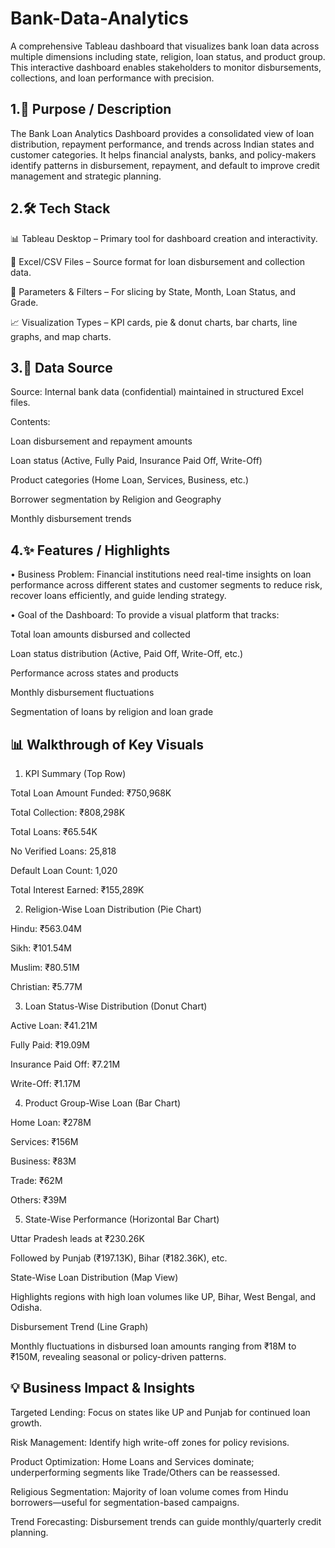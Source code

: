 # Bank-Data-Analytics
A comprehensive Tableau dashboard that visualizes bank loan data across multiple dimensions including state, religion, loan status, and product group. This interactive dashboard enables stakeholders to monitor disbursements, collections, and loan performance with precision.

## 1.📌 Purpose / Description
The Bank Loan Analytics Dashboard provides a consolidated view of loan distribution, repayment performance, and trends across Indian states and customer categories. It helps financial analysts, banks, and policy-makers identify patterns in disbursement, repayment, and default to improve credit management and strategic planning.

## 2.🛠️ Tech Stack
📊 Tableau Desktop – Primary tool for dashboard creation and interactivity.

📂 Excel/CSV Files – Source format for loan disbursement and collection data.

🧮 Parameters & Filters – For slicing by State, Month, Loan Status, and Grade.

📈 Visualization Types – KPI cards, pie & donut charts, bar charts, line graphs, and map charts.

## 3.📂 Data Source
Source: Internal bank data (confidential) maintained in structured Excel files.

Contents:

Loan disbursement and repayment amounts

Loan status (Active, Fully Paid, Insurance Paid Off, Write-Off)

Product categories (Home Loan, Services, Business, etc.)

Borrower segmentation by Religion and Geography

Monthly disbursement trends

## 4.✨ Features / Highlights
• Business Problem:
Financial institutions need real-time insights on loan performance across different states and customer segments to reduce risk, recover loans efficiently, and guide lending strategy.

• Goal of the Dashboard:
To provide a visual platform that tracks:

Total loan amounts disbursed and collected

Loan status distribution (Active, Paid Off, Write-Off, etc.)

Performance across states and products

Monthly disbursement fluctuations

Segmentation of loans by religion and loan grade

## 📊 Walkthrough of Key Visuals
1. KPI Summary (Top Row)

Total Loan Amount Funded: ₹750,968K

Total Collection: ₹808,298K

Total Loans: ₹65.54K

No Verified Loans: 25,818

Default Loan Count: 1,020

Total Interest Earned: ₹155,289K

2. Religion-Wise Loan Distribution (Pie Chart)

Hindu: ₹563.04M

Sikh: ₹101.54M

Muslim: ₹80.51M

Christian: ₹5.77M

3. Loan Status-Wise Distribution (Donut Chart)

Active Loan: ₹41.21M

Fully Paid: ₹19.09M

Insurance Paid Off: ₹7.21M

Write-Off: ₹1.17M

4. Product Group-Wise Loan (Bar Chart)

Home Loan: ₹278M

Services: ₹156M

Business: ₹83M

Trade: ₹62M

Others: ₹39M

5. State-Wise Performance (Horizontal Bar Chart)

Uttar Pradesh leads at ₹230.26K

Followed by Punjab (₹197.13K), Bihar (₹182.36K), etc.

State-Wise Loan Distribution (Map View)

Highlights regions with high loan volumes like UP, Bihar, West Bengal, and Odisha.

Disbursement Trend (Line Graph)

Monthly fluctuations in disbursed loan amounts ranging from ₹18M to ₹150M, revealing seasonal or policy-driven patterns.

## 💡 Business Impact & Insights
Targeted Lending: Focus on states like UP and Punjab for continued loan growth.

Risk Management: Identify high write-off zones for policy revisions.

Product Optimization: Home Loans and Services dominate; underperforming segments like Trade/Others can be reassessed.

Religious Segmentation: Majority of loan volume comes from Hindu borrowers—useful for segmentation-based campaigns.

Trend Forecasting: Disbursement trends can guide monthly/quarterly credit planning.

